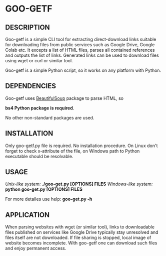 # GOO-GETF

## DESCRIPTION

Goo-getf is a simple CLI tool for extracting direct-download links suitable for downloading files from public services such as Google Drive, Google Colab etc. It excepts a list of HTML files, parses all contained references and outputs the list of links. Generated links can be used to download files using wget or curl or similar tool.

Goo-getf is a simple Python script, so it works on any platform with Python.

## DEPENDENCIES

Goo-getf uses [BeautifulSoup](http://beautiful-soup-4.readthedocs.io/) package to parse HTML, so

**bs4 Python package is required**.

No other non-standard packages are used.

## INSTALLATION

Only goo-getf.py file is required. No installation procedure. On Linux don't forget to check x-attribute of the file, on Windows path to Python executable should be resolvable.

## USAGE

*Unix-like system:*    **./goo-get.py      [OPTIONS] FILES**
*Windows-like system:* **python goo-get.py [OPTIONS] FILES**

For more detailes use help: **goo-get.py -h**

## APPLICATION

When parsing websites with wget (or similar tool), links to downloadable files published on services like Google Drive typically stay unresolved and files itself are not downloaded. If file sharing is stopped, local image of website becomes incomplete. With goo-getf one can download such files and enjoy permanent access.
